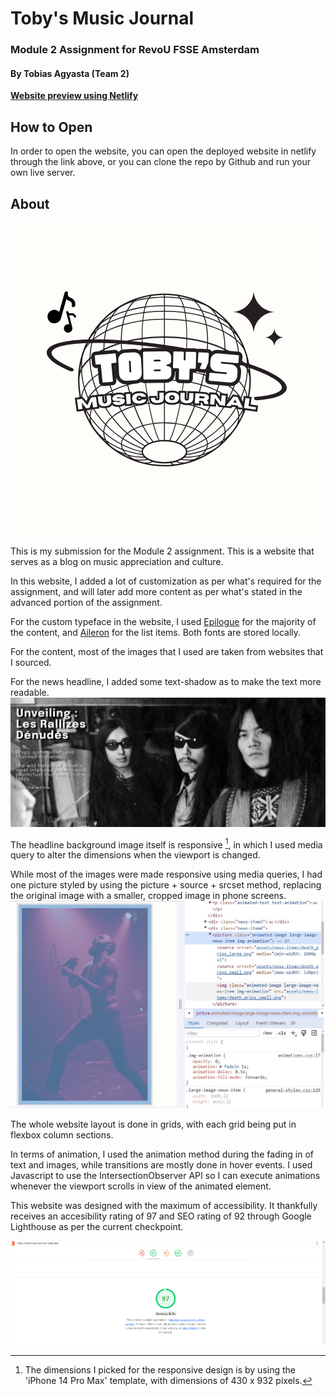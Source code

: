 # Toby's Music Journal
### Module 2 Assignment for RevoU FSSE Amsterdam
#### By Tobias Agyasta (Team 2)

[**Website preview using Netlify**](https://tobys-music-journal.netlify.app/)

## How to Open

In order to open the website, you can open the deployed website in netlify through the link above, or you can clone the repo by Github and run your own live server.

## About

![Logo image](assets/news-items/Black%20and%20White%20Modern%20Vintage%20Badge%20Brand%20Logo.png)

This is my submission for the Module 2 assignment. This is a website that serves as a blog on music appreciation and culture. 

In this website, I added a lot of customization as per what's required for the assignment, and will later add more content as per what's stated in the advanced portion of the assignment.

For the custom typeface in the website, I used [Epilogue](https://fonts.google.com/specimen/Epilogue) for the majority of the content, and [Aileron](https://www.dafontfree.io/aileron-font-family/) for the list items. Both fonts are stored locally.

For the content, most of the images that I used are taken from websites that I sourced.

For the news headline, I added some text-shadow as to make the text more readable.
![Text shadow headline](assets/readme/text-shadow.png)

The headline background image itself is responsive [^1], in which I used media query to alter the dimensions when the viewport is changed.

While most of the images were made responsive using media queries, I had one picture styled by using the picture + source + srcset method, replacing the original image with a smaller, cropped image in phone screens.
![Responsive Images](assets/readme/srcset.jpg)

The whole website layout is done in grids, with each grid being put in flexbox column sections. 

In terms of animation, I used the animation method during the fading in of text and images, while transitions are mostly done in hover events. I used Javascript to use the IntersectionObserver API so I can execute animations whenever the viewport scrolls in view of the animated element.

This website was designed with the maximum of accessibility. It thankfully receives an accesibility rating of 97 and SEO rating of 92 through Google Lighthouse as per the current checkpoint.

![Accesibility Rating](assets/readme/acessibility.png)




[^1]: The dimensions I picked for the responsive design is by using the 'iPhone 14 Pro Max' template, with dimensions of 430 x 932 pixels.
